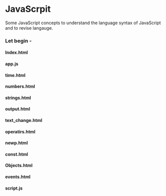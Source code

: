 # JavaScrpit
Some JavaScript concepts to understand the language syntax of JavaScript and to revise langauge.
### Let begin -
#### Index.html
#### app.js
#### time.html
#### numbers.html
#### strings.html
#### output.html
#### text_change.html
#### operatirs.html
#### newp.html
#### const.html
#### Objects.html
#### events.html
#### script.js
